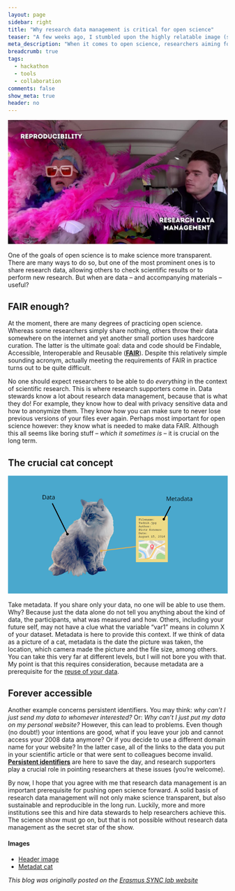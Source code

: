 ```yaml
---
layout: page
sidebar: right
title: "Why research data management is critical for open science"
teaser: "A few weeks ago, I stumbled upon the highly relatable image (see below) on <a href='https://twitter.com/hlrdmp/status/1357368172568076288' target='_blank'>Twitter</a>. When it comes to open science, researchers aiming for reproducible research are most likely to steal the show, for example by sharing data, code and materials. In the meantime, research data management, i.e., how you deal with your data, often goes relatively unnoticed. However, it is my humble (yet perhaps biased) opinion that without good research data management, open science would not lead to much durable scientific progress at all."
meta_description: "When it comes to open science, researchers aiming for reproducible research are most likely to steal the show, for example by sharing data, code and materials. In the meantime, research data management, i.e., how you deal with your data, often goes relatively unnoticed. However, it is my humble (yet perhaps biased) opinion that without good research data management, open science would not lead to much durable scientific progress at all."
breadcrumb: true
tags:
  - hackathon
  - tools
  - collaboration
comments: false
show_meta: true
header: no
---
```


![](../images/reproducibility_rdm.jpg)

One of the goals of open science is to make science more transparent. There are many ways to do so, but one of the most prominent ones is to share research data, allowing others to check scientific results or to perform new research. But when are data – and accompanying materials – useful?

## FAIR enough?

At the moment, there are many degrees of practicing open science. Whereas some researchers simply share nothing, others throw their data somewhere on the internet and yet another small portion uses hardcore curation. The latter is the ultimate goal: data and code should be Findable, Accessible, Interoperable and Reusable (<b><a href="https://www.youtube.com/watch?v=2uZxFu9SFi8" target="_blank">FAIR</a></b>). Despite this relatively simple sounding acronym, actually meeting the requirements of FAIR in practice turns out to be quite difficult.

No one should expect researchers to be able to do _everything_ in the context of scientific research. This is where research supporters come in. Data stewards know a lot about research data management, because that is what they do! For example, they know how to deal with privacy sensitive data and how to anonymize them. They know how you can make sure to never lose previous versions of your files ever again. Perhaps most important for open science however: they know what is needed to make data FAIR. Although this all seems like boring stuff – _which it sometimes is_ – it is crucial on the long term.

## The crucial cat concept

![](../images/metadatacat.png)

Take metadata. If you share only your data, no one will be able to use them. Why? Because just the data alone do not tell you anything about the kind of data, the participants, what was measured and how. Others, including your future self, may not have a clue what the variable “var1” means in column X of your dataset. Metadata is here to provide this context. If we think of data as a picture of a cat, metadata is the date the picture was taken, the location, which camera made the picture and the file size, among others. You can take this very far at different levels, but I will not bore you with that. My point is that this requires consideration, because metadata are a prerequisite for the <a href="https://www.youtube.com/watch?v=66oNv_DJuPc" target="_blank">reuse of your data</a>.

## Forever accessible

Another example concerns persistent identifiers. You may think: _why can’t I just send my data to whomever interested?_ Or: _Why can’t I just put my data on my personal website?_ However, this can lead to problems. Even though (no doubt!) your intentions are good, what if you leave your job and cannot access your 2008 data anymore? Or if you decide to use a different domain name for your website? In the latter case, all of the links to the data you put in your scientific article or that were sent to colleagues become invalid. <b><a href="https://www.youtube.com/watch?v=PgqtiY7oZ6k&feature=emb_title" target="_blank">Persistent identifiers</a></b> are here to save the day, and research supporters play a crucial role in pointing researchers at these issues (you’re welcome).

By now, I hope that you agree with me that research data management is an important prerequisite for pushing open science forward. A solid basis of research data management will not only make science transparent, but also sustainable and reproducible in the long run. Luckily, more and more institutions see this and hire data stewards to help researchers achieve this. The science show must go on, but that is not possible without research data management as the secret star of the show.

#### Images

- <a href="https://twitter.com/hlrdmp/status/1357368172568076288" target="_blank">Header image</a>
- <a href="https://dataedo.com/kb/data-glossary/what-is-metadata" target="_blank">Metadat cat</a>

<i>This blog was originally posted on the <a href="https://erasmus-synclab.nl/why-research-data-management-is-critical-for-open-science/" target="_blank">Erasmus SYNC lab website</a></i>
